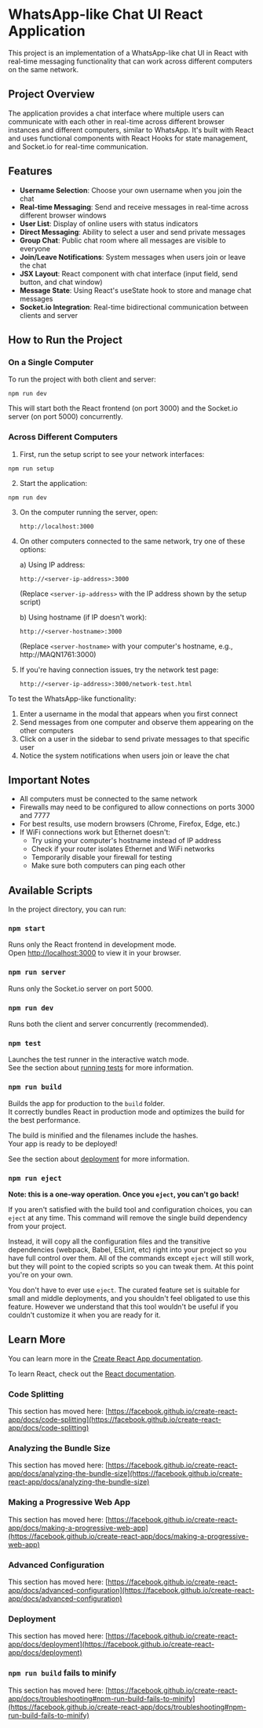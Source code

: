 # WhatsApp-like Chat UI React Application

This project is an implementation of a WhatsApp-like chat UI in React with real-time messaging functionality that can work across different computers on the same network.

## Project Overview

The application provides a chat interface where multiple users can communicate with each other in real-time across different browser instances and different computers, similar to WhatsApp. It's built with React and uses functional components with React Hooks for state management, and Socket.io for real-time communication.

## Features

- **Username Selection**: Choose your own username when you join the chat
- **Real-time Messaging**: Send and receive messages in real-time across different browser windows
- **User List**: Display of online users with status indicators
- **Direct Messaging**: Ability to select a user and send private messages
- **Group Chat**: Public chat room where all messages are visible to everyone
- **Join/Leave Notifications**: System messages when users join or leave the chat
- **JSX Layout**: React component with chat interface (input field, send button, and chat window)
- **Message State**: Using React's useState hook to store and manage chat messages
- **Socket.io Integration**: Real-time bidirectional communication between clients and server

## How to Run the Project

### On a Single Computer

To run the project with both client and server:

```
npm run dev
```

This will start both the React frontend (on port 3000) and the Socket.io server (on port 5000) concurrently.

### Across Different Computers

1. First, run the setup script to see your network interfaces:

```
npm run setup
```

2. Start the application:

```
npm run dev
```

3. On the computer running the server, open:
   ```
   http://localhost:3000
   ```

4. On other computers connected to the same network, try one of these options:

   a) Using IP address:
   ```
   http://<server-ip-address>:3000
   ```
   (Replace `<server-ip-address>` with the IP address shown by the setup script)
   
   b) Using hostname (if IP doesn't work):
   ```
   http://<server-hostname>:3000
   ```
   (Replace `<server-hostname>` with your computer's hostname, e.g., http://MAQN1761:3000)

5. If you're having connection issues, try the network test page:
   ```
   http://<server-ip-address>:3000/network-test.html
   ```

To test the WhatsApp-like functionality:
1. Enter a username in the modal that appears when you first connect
2. Send messages from one computer and observe them appearing on the other computers
3. Click on a user in the sidebar to send private messages to that specific user
4. Notice the system notifications when users join or leave the chat

## Important Notes

- All computers must be connected to the same network
- Firewalls may need to be configured to allow connections on ports 3000 and 7777
- For best results, use modern browsers (Chrome, Firefox, Edge, etc.)
- If WiFi connections work but Ethernet doesn't:
  - Try using your computer's hostname instead of IP address
  - Check if your router isolates Ethernet and WiFi networks
  - Temporarily disable your firewall for testing
  - Make sure both computers can ping each other

## Available Scripts

In the project directory, you can run:

### `npm start`

Runs only the React frontend in development mode.\
Open [http://localhost:3000](http://localhost:3000) to view it in your browser.

### `npm run server`

Runs only the Socket.io server on port 5000.

### `npm run dev`

Runs both the client and server concurrently (recommended).

### `npm test`

Launches the test runner in the interactive watch mode.\
See the section about [running tests](https://facebook.github.io/create-react-app/docs/running-tests) for more information.

### `npm run build`

Builds the app for production to the `build` folder.\
It correctly bundles React in production mode and optimizes the build for the best performance.

The build is minified and the filenames include the hashes.\
Your app is ready to be deployed!

See the section about [deployment](https://facebook.github.io/create-react-app/docs/deployment) for more information.

### `npm run eject`

**Note: this is a one-way operation. Once you `eject`, you can't go back!**

If you aren't satisfied with the build tool and configuration choices, you can `eject` at any time. This command will remove the single build dependency from your project.

Instead, it will copy all the configuration files and the transitive dependencies (webpack, Babel, ESLint, etc) right into your project so you have full control over them. All of the commands except `eject` will still work, but they will point to the copied scripts so you can tweak them. At this point you're on your own.

You don't have to ever use `eject`. The curated feature set is suitable for small and middle deployments, and you shouldn't feel obligated to use this feature. However we understand that this tool wouldn't be useful if you couldn't customize it when you are ready for it.

## Learn More

You can learn more in the [Create React App documentation](https://facebook.github.io/create-react-app/docs/getting-started).

To learn React, check out the [React documentation](https://reactjs.org/).

### Code Splitting

This section has moved here: [https://facebook.github.io/create-react-app/docs/code-splitting](https://facebook.github.io/create-react-app/docs/code-splitting)

### Analyzing the Bundle Size

This section has moved here: [https://facebook.github.io/create-react-app/docs/analyzing-the-bundle-size](https://facebook.github.io/create-react-app/docs/analyzing-the-bundle-size)

### Making a Progressive Web App

This section has moved here: [https://facebook.github.io/create-react-app/docs/making-a-progressive-web-app](https://facebook.github.io/create-react-app/docs/making-a-progressive-web-app)

### Advanced Configuration

This section has moved here: [https://facebook.github.io/create-react-app/docs/advanced-configuration](https://facebook.github.io/create-react-app/docs/advanced-configuration)

### Deployment

This section has moved here: [https://facebook.github.io/create-react-app/docs/deployment](https://facebook.github.io/create-react-app/docs/deployment)

### `npm run build` fails to minify

This section has moved here: [https://facebook.github.io/create-react-app/docs/troubleshooting#npm-run-build-fails-to-minify](https://facebook.github.io/create-react-app/docs/troubleshooting#npm-run-build-fails-to-minify)
